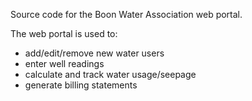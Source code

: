 Source code for the Boon Water Association web portal.

The web portal is used to:
- add/edit/remove new water users
- enter well readings
- calculate and track water usage/seepage
- generate billing statements